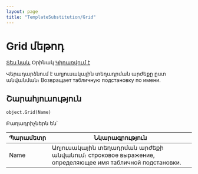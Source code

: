```yaml
---
layout: page
title: "TemplateSubstitution/Grid"
---
```


# Grid մեթոդ

[Տես նաև](../TemplateSubstitution.md) Օրինակ [Կիրառվում է](../TemplateSubstitution.md)


Վերադարձնում է աղյուսակային տեղադրման արժեքը ըստ անվանման։
Возвращает табличную подстановку по имени.

## Շարահյուսություն

```as4x
object.Grid(Name)
```
Բաղադրիչներն են՝


| Պարամետր | Նկարագրություն |
|--|--|
| Name | Աղյուսակային տեղադրման արժեքի անվանում։ строковое выражение, определяющее имя табличной подстановки. |

